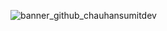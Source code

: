 
![banner_github_chauhansumitdev](https://github.com/user-attachments/assets/b0d50be1-3b83-491c-87e6-91e24b9d7919)

<!-- ![github_banner_chauhansumitdev](https://github.com/user-attachments/assets/7896aec8-669f-40c0-8189-8b7859c4f586) -->


<!-- ![chauhansumitdev_github_banner](https://github.com/user-attachments/assets/c23fddaf-6fe4-470d-b3ff-145feb5c798b) -->

<!-- ![1723971560662](https://github.com/user-attachments/assets/b71a7574-5367-4b32-a03e-4d53513cda4d) -->
<!-- ![Untitled design (31)](https://github.com/user-attachments/assets/c84bdf58-22dc-47d9-9b69-be2882bf5d5d) -->
<!-- ![banner_img](https://github.com/user-attachments/assets/075a4424-3611-4c76-8702-00fca4037ea8) -->
